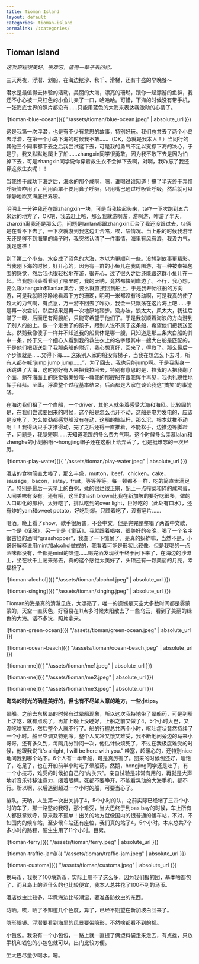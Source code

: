 ```yaml
---
title: Tioman Island
layout: default
categories: tioman-island
permalink: /:categories/
---
```


## Tioman Island

_这次旅程很美好，很难忘，值得一辈子去回忆。_

三天两夜，浮潜、划船、在海边挖沙、秋千、滑梯，还有丰盛的早晚餐～

潜水是最值得去体验的活动，美丽的大海，漂亮的珊瑚，跟你一起漂游的鱼群，我还不小心被一只红色的小鱼儿亲了一口，哈哈哈。可惜，下海的时候没有带手机，一张海底世界的照片都没有……只能用蓝色的大海来表达我激动的心情了。

![tioman-blue-ocean]({{ "/assets/tioman/blue-ocean.jpeg" | absolute_url }})  

这是我第一次浮潜，也是有不少有意思的故事，特别好玩。我们总共去了两个小岛去浮潜，在第一个小岛下海的时候我不敢……（OK，怂就是我本人！）当同行的其他三个同事都下去之后我尝试这下去，可是我的勇气不足以支撑下海的决心，于是乎，我又默默地爬上了船……zhangxin同学很勇敢，因为我不敢下去是因为怕掉下去，可是zhangxin同学说你穿着救生衣不会掉下去啊，对啊，我咋忘了我还穿这救生衣呢！！

当我终于成功下海之后，海水的那个咸啊，嗯，谁喝过谁知道！搞了半天终于弄懂呼吸管咋用了，利用面罩不要用鼻子呼吸，只用嘴巴通过呼吸管呼吸，然后就可以静静地欣赏海底世界啦。

明明上一分钟我还在跟zhangxin一块，可是当我抬起头来，ta咋一下次跑到五六米远的地方了，OK吧，我去赶上咯，那么我就游啊游，游啊游，咋游了半天，zhanxin离我还是那么远，问题是lanlan都跟zhangxin汇合了我还没跟过去，ta俩是在看不下去了，一下次就游到我这边汇合咯，唉，啥情况。当上船的时候我游半天还是够不到海里的绳子时，我突然认清了一件事情，海里有风有浪，我没力气，就是这样！

到了第二个小岛，水变成了蓝色的大海，本以为更顺利一些。没想到故事更精彩。当我刚下海的时候，好开心的，因为有一群的小鱼儿在我周围游，有一种被幸福包围的感觉，然后我也很轻松地在游，很开心，过了很久之后还能跟这群小鱼儿在一起。当我想回头看看到了哪里时，我的天呐，竟然都快到岸边了。不行，我心想，要么跟zhangxin和lanlan集合，要么就直接回到船上，于是我开始往船的方向游，可是我就眼睁睁地看着下方的珊瑚，明明一米都没有移动啊，可是我真的使了超大的力气啊，有点急，万一游不回去了咋办，我会一只飘荡在这片海上吧……于是再一次尝试，然后结果是再一次地原地踏步。没办法，浪太大，风太大，我往后瞄了一眼，后面还有两艘船，只能寄希望于他们了。于是我就顺着海浪的方向游到了别人的船上。像一个走丢了的孩子，跟别人说不属于这条船，希望他们把我送回去。然鹅我像傻子一样并不知道我的船具体是哪一艘，只知道是那三条大白船的其中一条，终于又一个细心人看到我的救生衣上的名字跟其中一艘大白船是匹配的，于是他们把我送到了我那条船的附近，我心想真好，回来了，得救了。那么最后一个步骤就是……又得下海……这条别人家的船没有梯子，当我在想怎么下去时，所有人都在喊“jump jump jump……”，为了回去，我也只能jump啊。于是我纵身一跃跳进了大海，这时刚好有人来把我拉回去，特别有意思的是，拉我的人把我翻了个面，躺在海面上的感觉很美妙哦～救我的那艘船在跟我挥手再见，我也礼貌性地挥手拜拜。至此，浮潜整个过程基本结束，后面都是大家在谈论我这“搞笑”的事迹咯。

在海边我们租了一个白船，一个driver，其他人就坐着感受大海和海风。比较囧的是，在我们尝试要回来的时候，这个船是怎么也开不动，这船是电力发电的，应该是没电了，怎么使劲都感觉船没有在动，这船的操纵杆，那么沉，根本就推不动啊！！我得两只手才推得动，完了之后还得一直推着，不能松手，边推边等脚蹬子，问题是，我腿短啊……天知道我蹬的多么费力气啊。这个时候多么羡慕lalan和zhenghe的小划船哦～hongjing帽子还在这船上给弄丢了，也是挺难忘的一次经历。

![tioman-play-water]({{ "/assets/tioman/play-water.jpeg" | absolute_url }})  

酒店的食物简直太棒了，那么丰盛，mutton，beef，chicken，cake，sausage，bacon，satay，fruit，等等等等。每一顿都不一样，吃的简直太满足了。特别是最后一天早上的白粥，煮的很烂很正宗，配上一点榨菜和碎的咸鸡蛋，人间美味有没有。还有哦，这里的hash brown比我在新加坡的要好吃很多，做的入口即化的那种，太好吃了，排队吃到的over light，巨好吃的（此处有口水），还有炸的yam和sweet potato，好吃到爆。只顾着吃了，没有皂片……

喝酒。晚上看了show，歌手很厉害，不会中文，但是完完整整唱了两首中文歌，一个是《征服》，另一个是《童话》。我就跟着唱咯，很美好的夜晚，喝了一个名字很古怪的酒叫“grasshopper”，我查了一下惊呆了，是真的蚂蚱嘛，当然不是，小哥哥解释说用mint加alcohol做成的，我看着可能是形状比较像。但是我喝的一点酒味都没有，全都是mint的味道……喝完酒发现秋千终于闲下来了，在海边的沙滩上，坐在秋千上荡来荡去，真的这个感觉太美好了，头顶还有一颗美丽的月亮，幸福极了。

![tioman-alcohol]({{ "/assets/tioman/alcohol.jpeg" | absolute_url }})  

![tioman-singing]({{ "/assets/tioman/singing.jpeg" | absolute_url }})  

Tioman的海是真的清澈见底，太漂亮了，唯一的遗憾是天空大多数时间都是雾蒙蒙的，天空一直灰色，好容易在11点多时候太阳散去了一些乌云，看到了美丽的绿色的大海。话不多说，照片拿来。

![tioman-green-ocean]({{ "/assets/tioman/green-ocean.jpeg" | absolute_url }})

![tioman-ocean-beach]({{ "/assets/tioman/ocean-beach.jpeg" | absolute_url }})

![tioman-me]({{ "/assets/tioman/me1.jpeg" | absolute_url }})

![tioman-me]({{ "/assets/tioman/me2.jpeg" | absolute_url }})

![tioman-me]({{ "/assets/tioman/me3.jpeg" | absolute_url }})

**海岛的时光的确是美好的，但也有不尽如人意的地方，一些小tips。**

晕船。之前去东极岛的时候有过晕船现象，所以这次我特地带了晕船药，可是到船上才吃，就有点晚了，再加上晚上没睡好，上船之前又做了4，5个小时大巴，又没吃啥东西，然后整个人就不行了。船的行程总共两个小时，呕吐症状竟然持续了一个小时。船里空调又特别冷，整个人又冷又饿又难受，我不断地问旁边的马来小哥哥，还有多久到，每隔几分钟问一次，他估计快烦死了，不过在我极度难受的时候，他跟我说“it's alright, I will be here with you.” 哇塞，超暖心的，还特别nice地问我到哪个站下。6个人有一半晕船，可是真厉害了。回来的时候倒还好，睡饱了，吃足了，也在开船前半小时吃了晕船药，然鹅，hongjing同学还是吐了，有一个小技巧，难受的时候掐自己的“内关穴”。亲自试验是非常有用的，再就是大声地听音乐转移注意力，闭着眼睛，死都不要睁开，不能看晃动的大海手机，都不行。所以啊，以后遇到超过一个小时的船，可要当心了。

排队。天呐，人生第一次出关排了4，5个小时的队，之前实际已经堵了三四个小时的车了，那一路憋的我呀，那个难受，当大巴终于到bas bay的时候，车上所有人都鼓掌欢呼，原来我不孤单！出关的地方就像国内的很普通的候车站，不对，不如国内的候车站，至少候车站还有座位，我们真的站了4，5个小时。本来总共7个多小时的路程，硬生生用了11个小时。巨累。

![tioman-ferry]({{ "/assets/tioman/ferry.jpeg" | absolute_url }})

![tioman-traffic-jam]({{ "/assets/tioman/traffic-jam.jpeg" | absolute_url }})

![tioman-customs]({{ "/assets/tioman/customs.jpeg" | absolute_url }})

换马币，我换了100块新币，实际上用不了这么多，因为我们报的团，基本啥都包了，而且岛上的酒什么的也比较便宜，我本人总共花了100不到的马币。

酒店蚊虫比较多，毕竟海边比较潮湿，要准备防蚊虫的东西。

防晒。唉，晒了不知道几个色度，算了，已经不期望在新加坡白回来了。

隐形眼镜。浮潜要看到海里的风景要带隐形，不然啥都看不到的额。

小包包。我没有一个小包包，一路上就一直提了俩塑料袋走来走去，有点挫，只放手机和钱包的小包包就可以，出门比较方便。

坐大巴尽量少喝水。嗯。
